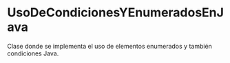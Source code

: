 # UsoDeCondicionesYEnumeradosEnJava
Clase donde se implementa el uso de elementos enumerados y también condiciones Java.
